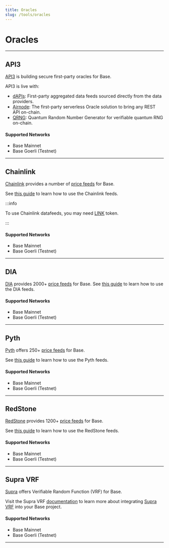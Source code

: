 ```yaml
---
title: Oracles
slug: /tools/oracles
---
```


# Oracles

---

## API3

[API3](https://api3.org/) is building secure first-party oracles for Base.

API3 is live with:

- [dAPIs](<(https://docs.api3.org/guides/dapis/subscribing-managed-dapis/)>): First-party aggregated data feeds sourced directly from the data providers.
- [Airnode](<(https://docs.api3.org/guides/airnode/calling-an-airnode/)>): The first-party serverless Oracle solution to bring any REST API on-chain.
- [QRNG](<(https://docs.api3.org/guides/qrng/)>): Quantum Random Number Generator for verifiable quantum RNG on-chain.

#### Supported Networks

- Base Mainnet
- Base Goerli (Testnet)

---

## Chainlink

[Chainlink](https://chain.link/) provides a number of [price feeds](https://docs.chain.link/data-feeds/price-feeds/addresses/?network=base) for Base.

See [this guide](https://docs.chain.link/docs/get-the-latest-price/) to learn how to use the Chainlink feeds.

:::info

To use Chainlink datafeeds, you may need [LINK](https://docs.chain.link/resources/link-token-contracts?parent=dataFeeds) token.

:::

#### Supported Networks

- Base Mainnet
- Base Goerli (Testnet)

---

## DIA

[DIA](https://www.diadata.org/) provides 2000+ [price feeds](https://www.diadata.org/app/price/) for Base.
See [this guide](https://docs.diadata.org/introduction/intro-to-dia-oracles/request-an-oracle) to learn how to use the DIA feeds.

#### Supported Networks

- Base Mainnet
- Base Goerli (Testnet)

---

## Pyth

[Pyth](http://pyth.network/) offers 250+ [price feeds](https://pyth.network/price-feeds) for Base.

See [this guide](https://docs.pyth.network/documentation/pythnet-price-feeds/evm) to learn how to use the Pyth feeds.

#### Supported Networks

- Base Mainnet
- Base Goerli (Testnet)

---

## RedStone

[RedStone](https://redstone.finance/) provides 1200+ [price feeds](https://app.redstone.finance/) for Base.

See [this guide](https://docs.redstone.finance/) to learn how to use the RedStone feeds.

#### Supported Networks

- Base Mainnet
- Base Goerli (Testnet)

---

## Supra VRF

[Supra](https://supraoracles.com) offers Verifiable Random Function (VRF) for Base.

Visit the Supra VRF [documentation](https://supraoracles.com/docs/vrf) to learn more about integrating [Supra VRF](https://supraoracles.com/docs/vrf) into your Base project.

#### Supported Networks

- Base Mainnet
- Base Goerli (Testnet)

---
